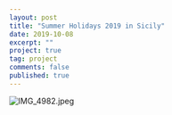 ```yaml
---
layout: post
title: "Summer Holidays 2019 in Sicily"
date: 2019-10-08
excerpt: ""
project: true
tag: project
comments: false
published: true
---
```


![IMG_4982.jpeg](https://raw.githubusercontent.com/lucacorbucci/lucacorbucci.github.io/master/_drafts/IMG_4982.jpeg?token=AAQYXWQNSCWF7DTMJYVMTNC5OENP4)
